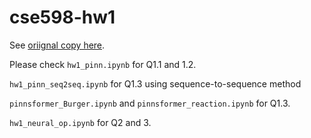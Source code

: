 # cse598-hw1 

See [oriignal copy here](https://github.com/AI-Complexity-Lab/cse598/tree/main/hw1).

Please check 
`hw1_pinn.ipynb` for Q1.1 and 1.2.

`hw1_pinn_seq2seq.ipynb` for Q1.3 using sequence-to-sequence method


`pinnsformer_Burger.ipynb` and `pinnsformer_reaction.ipynb` for Q1.3.


`hw1_neural_op.ipynb` for Q2 and 3.
